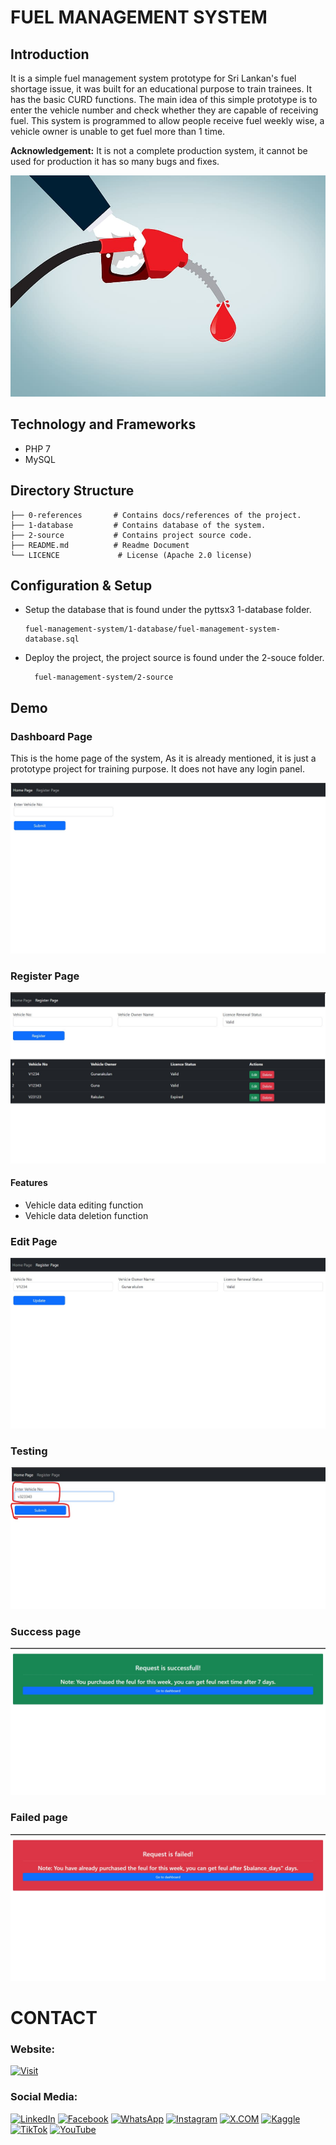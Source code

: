 # FUEL MANAGEMENT SYSTEM

## Introduction

It is a simple fuel management system prototype for Sri Lankan's fuel shortage issue, it was built for an educational purpose to train trainees. It has the basic CURD functions. The main idea of this simple prototype is to enter the vehicle number and check whether they are capable of receiving fuel. This system is programmed to allow people receive fuel weekly wise, a vehicle owner is unable to get fuel more than 1 time.

**Acknowledgement:** It is not a complete production system, it cannot be used for production it has so many bugs and fixes.


![IMAGE](0-references/0-readme-github-content/banner-image.jpg)


## Technology and Frameworks

- PHP 7
- MySQL

## Directory Structure

```
├── 0-references       # Contains docs/references of the project.
├── 1-database         # Contains database of the system.
├── 2-source           # Contains project source code.    
├── README.md          # Readme Document
└── LICENCE             # License (Apache 2.0 license)

```

## Configuration & Setup

- Setup the database that is found under the  pyttsx3 1-database folder.

  ```
  fuel-management-system/1-database/fuel-management-system-database.sql
  ```

- Deploy the project, the project source is found under the 2-souce folder.

  ```
    fuel-management-system/2-source
  ```


## Demo

### Dashboard Page

This is the home page of the system, As it is already mentioned, it is just a prototype project for training purpose. It does not have any login panel.

![IMAGE](0-references/0-readme-github-content/0-home-page.jpg)

### Register Page


![IMAGE](0-references/0-readme-github-content/2-register-page.jpg)

#### Features

- Vehicle data editing function
- Vehicle data deletion function

### Edit Page

![IMAGE](0-references/0-readme-github-content/3-edit-page.jpg)

### Testing

![IMAGE](0-references/0-readme-github-content/usage.jpg)

### Success page

![IMAGE](0-references/0-readme-github-content/4-fuel-success-page.jpg)


### Failed page

![IMAGE](0-references/0-readme-github-content/5-fuel-failed-page.jpg)


# CONTACT

### Website: 

[![Visit](https://img.shields.io/badge/Visit%3A%20www.gunarakulan.info-%23E01E5A?style=flat&logo=realm&logoColor=white)](https://www.gunarakulan.info)

### Social Media:

[![LinkedIn](https://img.shields.io/badge/-LinkedIn-0A66C2?style=for-the-badge&logo=linkedin&logoColor=white)](https://www.linkedin.com/in/gunarakulangunaretnam)
[![Facebook](https://img.shields.io/badge/-Facebook-196dcc?style=for-the-badge&logo=facebook&logoColor=white)](https://www.facebook.com/gunarakulangunaretnam)
[![WhatsApp](https://img.shields.io/badge/-WhatsApp-07a647?style=for-the-badge&logo=whatsapp&logoColor=white)](https://wa.me/94740001141?text=WhatsApp%3A%20%2B9740001141)
[![Instagram](https://img.shields.io/badge/-Instagram-bd3651?style=for-the-badge&logo=instagram&logoColor=white)](https://www.instagram.com/gunarakulangunaretnam)
[![X.COM](https://img.shields.io/badge/-X.COM-0066ff?style=for-the-badge&logo=x&logoColor=white)](https://x.com/gunarakulangr)
[![Kaggle](https://img.shields.io/badge/-Kaggle-3295bd?style=for-the-badge&logo=kaggle&logoColor=white)](https://www.kaggle.com/gunarakulangr)
[![TikTok](https://img.shields.io/badge/-TikTok-579ea3?style=for-the-badge&logo=tiktok&logoColor=white)](https://www.tiktok.com/@gunarakulangunaretnam)
[![YouTube](https://img.shields.io/badge/-YouTube-a82121?style=for-the-badge&logo=youtube&logoColor=white)](https://www.youtube.com/channel/UCjMOdgHFAjAdBKiqV8y2Tww)
